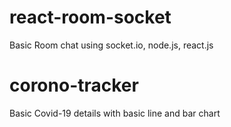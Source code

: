 # react-room-socket
Basic Room chat using socket.io, node.js, react.js

# corono-tracker 
Basic Covid-19 details with basic line and bar chart
